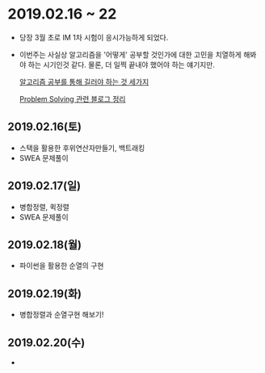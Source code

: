 # 2019.02.16 ~ 22

- 당장 3월 초로 IM 1차 시험이 응시가능하게 되었다.

- 이번주는 사실상 알고리즘을 '어떻게' 공부할 것인가에 대한 고민을 치열하게 해봐야 하는 시기인것 같다. 물론, 더 일찍 끝내야 했어야 하는 얘기지만.

  [알고리즘 공부를 통해 길러야 하는 것 세가지](https://baactree.tistory.com/52?category=735523)

  [Problem Solving 관련 블로그 정리](https://www.acmicpc.net/board/view/9820)



## 2019.02.16(토)

-  스택을 활용한 후위연산자만들기, 백트래킹
- SWEA 문제풀이



## 2019.02.17(일)

- 병합정렬, 퀵정렬
- SWEA 문제풀이



## 2019.02.18(월)

- 파이썬을 활용한 순열의 구현



## 2019.02.19(화)

- 병합정렬과 순열구현 해보기!



## 2019.02.20(수)

- 

